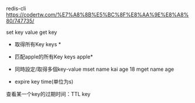 redis-cli
https://codertw.com/%E7%A8%8B%E5%BC%8F%E8%AA%9E%E8%A8%80/747735/


set key value
get key
* 取得所有Key
keys *

* 匹配apple的所有Key
keys apple* 

* 同時設定/取得多個key-value
mset name kai age 18
mget name age

* expire key time(单位为s)

查看某一个key的过期时间：TTL key

